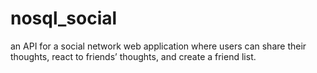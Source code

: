 # nosql_social
an API for a social network web application where users can share their thoughts, react to friends’ thoughts, and create a friend list.
